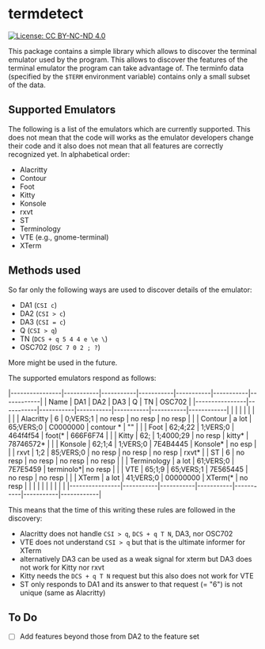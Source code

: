 # termdetect

[![License: CC BY-NC-ND 4.0](https://img.shields.io/badge/License-CC_BY--NC--ND_4.0-lightgrey.svg)](https://creativecommons.org/licenses/by-nc-nd/4.0/)

This package contains a simple library which allows to discover the terminal emulator
used by the program.  This allows to discover the features of the terminal emulator the
program can take advantage of.  The terminfo data (specified by the `$TERM` environment
variable) contains only a small subset of the data.


## Supported Emulators

The following is a list of the emulators which are currently supported.  This does not mean
that the code will works as the emulator developers change their code and it also does not
mean that all features are correctly recognized yet.  In alphabetical order:

- Alacritty
- Contour
- Foot
- Kitty
- Konsole
- rxvt
- ST
- Terminology
- VTE (e.g., gnome-terminal)
- XTerm


## Methods used

So far only the following ways are used to discover details of the emulator:

- DA1 (`CSI c`)
- DA2 (`CSI > c`)
- DA3 (`CSI = c`)
- Q (`CSI > q`)
- TN (`DCS + q 5 4 4 e \e \`)
- OSC702 (`OSC 7 0 2 ; ?`)

More might be used in the future.

The supported emulators respond as follows:

|----------------|-----------|-----------|-----------|-----------|-----------|------------|
| Name           |    DA1    |    DA2    |    DA3    |     Q     |    TN     |   OSC702   |
|----------------|-----------|-----------|-----------|-----------|-----------|------------|
|                |           |           |           |           |           |            |
| Alacritty      | 6         | 0;VERS;1  | no resp   | no resp   | no resp   |            |
| Contour        | a lot     | 65;VERS;0 | C0000000  | contour * | ""        |            |
| Foot           | 62;4;22   | 1;VERS;0  | 464f4f54  | foot(*    | 666F6F74  |            |
| Kitty          | 62;       | 1;4000;29 | no resp   | kitty*    | 78746572* |            |
| Konsole        | 62;1;4    | 1;VERS;0  | 7E4B4445  | Konsole*  | no esp    |            |
| rxvt           | 1;2       | 85;VERS;0 | no resp   | no resp   | no resp   | rxvt*      |
| ST             | 6         | no resp   | no resp   | no resp   | no resp   |            |
| Terminology    | a lot     | 61;VERS;0 | 7E7E5459  | terminolo*| no resp   |            |
| VTE            | 65;1;9    | 65;VERS;1 | 7E565445  | no resp   | no resp   |            |
| XTerm          | a lot     | 41;VERS;0 | 00000000  | XTerm(*   | no resp   |            |
|                |           |           |           |           |           |            |
|----------------|-----------|-----------|-----------|-----------|-----------|------------|

This means that the time of this writing these rules are followed in the discovery:

- Alacritty does not handle `CSI > q`, `DCS + q T N`, DA3, nor OSC702
- VTE does not understand `CSI > q` but that is the ultimate informer for XTerm
- alternatively DA3 can be used as a weak signal for xterm but DA3 does not work for Kitty nor rxvt
- Kitty needs the `DCS + q T N` request but this also does not work for VTE
- ST only responds to DA1 and its answer to that request (= "6") is not unique (same as Alacritty)


## To Do

- [ ] Add features beyond those from DA2 to the feature set
